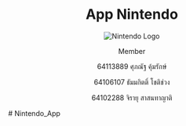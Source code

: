 <h1 align="center">App Nintendo</h1>
<p align="center">
  <img src="https://upload.wikimedia.org/wikipedia/commons/thumb/b/b3/Nintendo_red_logo.svg/2560px-Nintendo_red_logo.svg.png" alt="Nintendo Logo">
</p>
<div align="center">
    <p>Member</p>
    <p>64113889 ศุภณัฐ คุ้มรักษ์</p>
    <p>64106107 ธัมมกิตติ์ โชติช่วง</p>
    <p>64102288 จิรายุ สาสนทาญาติ</p>
</div>
# Nintendo_App
